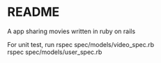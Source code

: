 # README

A app sharing movies written in ruby on rails

For unit test, run
rspec spec/models/video_spec.rb  
rspec spec/models/user_spec.rb
